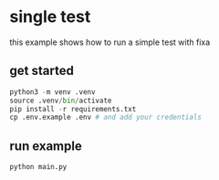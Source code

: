 # single test

this example shows how to run a simple test with fixa

## get started

```python
python3 -m venv .venv
source .venv/bin/activate
pip install -r requirements.txt
cp .env.example .env # and add your credentials
```

## run example

```python
python main.py
```
